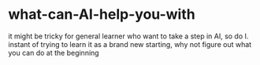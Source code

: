 # what-can-AI-help-you-with
it might be tricky for general learner who want to take a step in AI, so do I.  instant of trying to learn it as a brand new starting, why not figure out what you can do at the beginning

